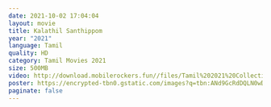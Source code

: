 ```yaml
---
date: 2021-10-02 17:04:04
layout: movie
title: Kalathil Santhippom
year: "2021"
language: Tamil
quality: HD
category: Tamil Movies 2021
size: 500MB
video: http://download.mobilerockers.fun//files/Tamil%202021%20Collection/Kalathil%20Santhippom%20(2021)/Kalathil%20Santhippom%20(2021)%20Full%20Movies/Kalathil%20Santhippom%20(2021)%20HDRip/Kalathil%20Santhippom%20(2021)%20HDRip%20Single%20Part.mp4
poster: https://encrypted-tbn0.gstatic.com/images?q=tbn:ANd9GcRdDQLN0wD5xrtIC2HzHe6K50Dmg391S54gew&usqp=CAU
paginate: false
---
```

